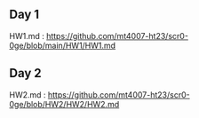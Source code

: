 ## Day 1
HW1.md : https://github.com/mt4007-ht23/scr0-0ge/blob/main/HW1/HW1.md

## Day 2
HW2.md : https://github.com/mt4007-ht23/scr0-0ge/blob/HW2/HW2/HW2.md
